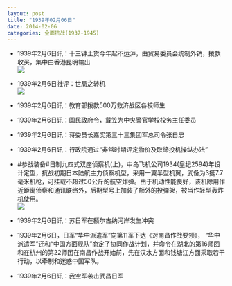 ```yaml
---
layout: post
title: "1939年02月06日"
date: 2014-02-06
categories: 全面抗战(1937-1945)
---
```


<meta name="referrer" content="no-referrer" />

- 1939年2月6日讯：十三钟土货今年起不运沪，由贸易委员会统制外销，拨款收买，集中由香港昆明输出 <br/><img src="https://ww4.sinaimg.cn/large/aca367d8jw1ed9ylu7a7wj206g0mkdj5.jpg" />

- 1939年2月6日社评：世局之转机 <br/><img src="https://ww1.sinaimg.cn/large/aca367d8jw1ed9wvoq0n5j20mb0yhast.jpg" />

- 1939年2月6日讯：教育部拨款500万救济战区各校师生 

- 1939年2月6日讯：国民政府令，戴笠为中央警官学校校务主任委员 

- 1939年2月6日讯：蒋委员长嘉奖第三十三集团军总司令张自忠 

- 1939年2月6日讯：行政院通过“非常时期评定物价及取缔投机操纵办法” 

- #参战装备#日制九四式双座侦察机(上)，中岛飞机公司1934(皇纪2594)年设计定型，抗战初期日本陆航主力侦察机型，采用一翼半型机翼，武备为3挺7.7毫米机枪，可挂载不超过50公斤的航空炸弹。由于机动性能良好，该机除用作近距离侦察和通讯联络外，后期型号上加装了额外的投弹架，被当作轻型轰炸机使用。 <br/><img src="https://ww2.sinaimg.cn/large/aca367d8jw1ed9fixb47fj20hs0ppjvf.jpg" />

- 1939年2月6日讯：苏日军在额尔古纳河岸发生冲突 

- 1939年2月6日，日军“华中派遣军”向第11军下达《对南昌作战要领》， “华中派遣军”还和“中国方面舰队”商定了协同作战计划，并命令在湖北的第16师团和在杭州的第22师团在南昌作战开始前，先在汉水方面和钱塘江方面采取若干行动，以牵制和迷惑中国军队。 

- 1939年2月6日讯：我空军袭击武昌日军 

